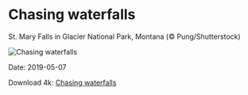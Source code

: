 # Chasing waterfalls

St. Mary Falls in Glacier National Park, Montana (© Pung/Shutterstock)

![Chasing waterfalls](https://bing.com/th?id=OHR.StMaryFalls_EN-US5506199151_UHD.jpg&rf=LaDigue_UHD.jpg&pid=hp&w=1024&h=576)

Date: 2019-05-07

Download 4k: [Chasing waterfalls](https://bing.com/th?id=OHR.StMaryFalls_EN-US5506199151_UHD.jpg&rf=LaDigue_UHD.jpg&pid=hp&w=3840&h=2160)

